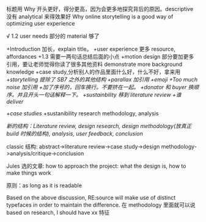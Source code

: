 标题用 Why 开头更好，得分更高，因为会更多地探究背后的原因。descriptive 没有 analytical 来得效果好
Why online storytelling is a good way of optimizing user experience

√ 1.2 user needs 部分的 material 够了

+Introduction 加长，explain title。
+user experience 更多 resource, affordances
+1.3 需要一两句话总结后面的小点
+motion design 部分要加更多引用，要让老师觉得你读了很多其他资料 demonstrate more background knowledge
+case study,分析别人的作品里面什么好，什么不好，拿来用
_+storytelling 提除了 SB7 之外的其他结构_
_+parallax 加引用_
_+emoji_
_+Too much noise 加引用_
_+加了序号的，回车换行。不要挤在一起。_
_+donator 和 buyer 换顺序。并且开头一句话解释一下。_
_+sustainbility 移到 literature review_
_+谁 deliver_

_+case studies_
+sustanibility
research methodology, analysis

_新的结构：Literature review, design research, design methodology(放真正 build 时候的结构), analysis, user feedback, conclusion_

classic 结构:
abstract->literature review->case study->design methodology->analysis/critique->conclusion

Jules 选的文章:
how to approach the project: what the design is, how to make things work

原则：as long as it is readable

Based on the above discussion, RE:source will make use of distinct typefaces in order to maintain the difference.
在 methodology 里面就可以说 based on research, I should have xx 特征
